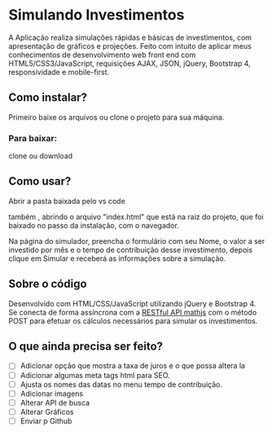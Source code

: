 # Simulando  Investimentos

A Aplicação realiza simulações rápidas e básicas de investimentos, com apresentação de gráficos e projeções.
Feito com intuito de aplicar meus conhecimentos de desenvolvimento web front end com HTML5/CSS3/JavaScript, requisições AJAX, JSON, jQuery, Bootstrap 4, responsividade e mobile-first.

## Como instalar?

Primeiro baixe os arquivos ou clone o projeto para sua máquina.

### Para baixar:
clone ou download



## Como usar?
Abrir a pasta baixada pelo vs code

também , abrindo o arquivo "index.html" que está na raiz do projeto, que foi baixado no passo da instalação, com o navegador.

Na página do simulador, preencha o formulário com seu Nome, o valor a ser investido por mês e o tempo de contribuição desse investimento, depois clique em Simular e receberá as informações sobre a simulação.

## Sobre o código

Desenvolvido com HTML/CSS/JavaScript utilizando jQuery e Bootstrap 4. Se conecta de forma assíncrona com a [RESTful API mathjs](http://api.mathjs.org/) com o método POST para efetuar os cálculos necessários para simular os investimentos.

## O que ainda precisa ser feito?

- [ ] Adicionar opção que mostra a taxa de juros e o que possa altera la
- [ ] Adicionar algumas meta tags html para SEO.
- [ ] Ajusta os nomes das datas no menu tempo de contribuição.
- [ ] Adicionar imagens
- [ ] Alterar  API de busca
- [ ] Alterar  Gráficos 
- [ ] Enviar p Github